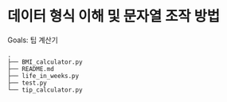 # 데이터 형식 이해 및 문자열 조작 방법

Goals: 팁 계산기

```shell
.
├── BMI_calculator.py
├── README.md
├── life_in_weeks.py
├── test.py
└── tip_calculator.py
```
